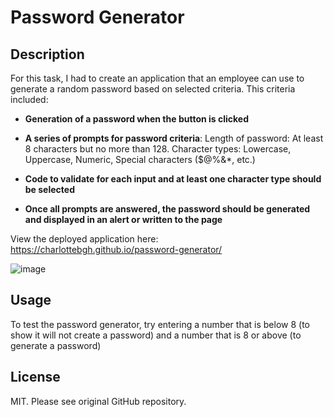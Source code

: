# Password Generator
## Description
For this task, I had to create an application that an employee can use to generate a random password based on selected criteria. 
This criteria included: 

* **Generation of a password when the button is clicked**

* **A series of prompts for password criteria**:
Length of password: At least 8 characters but no more than 128.
Character types: Lowercase, Uppercase, Numeric, Special characters ($@%&*, etc.)

* **Code to validate for each input and at least one character type should be selected**
* **Once all prompts are answered, the password should be generated and displayed in an alert or written to the page**

View the deployed application here: https://charlottebgh.github.io/password-generator/

![image](https://github.com/CharlotteBGH/console-finances/assets/99615123/a518ba84-0641-4235-9a42-8d2743934662)


## Usage
To test the password generator, try entering a number that is below 8 (to show it will not create a password) and a number that is 8 or above (to generate a password)
## License
MIT. Please see original GitHub repository. 
